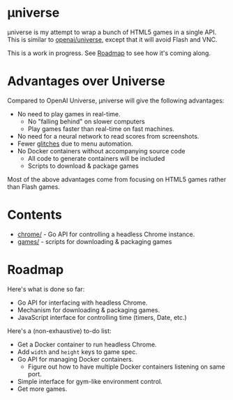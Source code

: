 # μniverse

μniverse is my attempt to wrap a bunch of HTML5 games in a single API. This is similar to [openai/universe](https://github.com/openai/universe), except that it will avoid Flash and VNC.

This is a work in progress. See [Roadmap](#roadmap) to see how it's coming along.

# Advantages over Universe

Compared to OpenAI Universe, μniverse will give the following advantages:

 * No need to play games in real-time.
   * No "falling behind" on slower computers
   * Play games faster than real-time on fast machines.
 * No need for a neural network to read scores from screenshots.
 * Fewer [glitches](https://github.com/openai/universe/issues/187) due to menu automation.
 * No Docker containers without accompanying source code
   * All code to generate containers will be included
   * Scripts to download & package games

Most of the above advantages come from focusing on HTML5 games rather than Flash games.

# Contents

 * [chrome/](chrome) - Go API for controlling a headless Chrome instance.
 * [games/](games) - scripts for downloading & packaging games

# Roadmap

Here's what is done so far:

 * Go API for interfacing with headless Chrome.
 * Mechanism for downloading & packaging games.
 * JavaScript interface for controlling time (timers, Date, etc.)

Here's a (non-exhaustive) to-do list:

 * Get a Docker container to run headless Chrome.
 * Add `width` and `height` keys to game spec.
 * Go API for managing Docker containers.
   * Figure out how to have multiple Docker containers listening on same port.
 * Simple interface for gym-like environment control.
 * Get more games.
